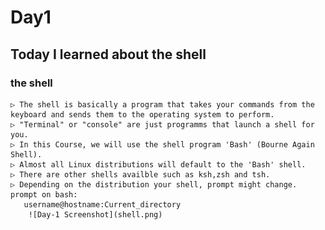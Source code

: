 # Day1
## Today I learned about the shell
### the shell
    ▷ The shell is basically a program that takes your commands from the keyboard and sends them to the operating system to perform.
    ▷ "Terminal" or "console" are just programms that launch a shell for you.
    ▷ In this Course, we will use the shell program 'Bash' (Bourne Again Shell).
    ▷ Almost all Linux distributions will default to the 'Bash' shell.
    ▷ There are other shells availble such as ksh,zsh and tsh.
    ▷ Depending on the distribution your shell, prompt might change.
    prompt on bash: 
       username@hostname:Current_directory
        ![Day-1 Screenshot](shell.png)
